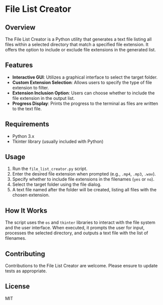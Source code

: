 # File List Creator

## Overview
The File List Creator is a Python utility that generates a text file listing all files within a selected directory that match a specified file extension. It offers the option to include or exclude file extensions in the generated list.

## Features
- **Interactive GUI**: Utilizes a graphical interface to select the target folder.
- **Custom Extension Selection**: Allows users to specify the type of file extension to filter.
- **Extension Inclusion Option**: Users can choose whether to include the file extension in the output list.
- **Progress Display**: Prints the progress to the terminal as files are written to the text file.

## Requirements
- Python 3.x
- Tkinter library (usually included with Python)

## Usage
1. Run the `file_list_creator.py` script.
2. Enter the desired file extension when prompted (e.g., `.mp4`, `.mp3`, `.wav`).
3. Specify whether to include file extensions in the filenames (`yes` or `no`).
4. Select the target folder using the file dialog.
5. A text file named after the folder will be created, listing all files with the chosen extension.

## How It Works
The script uses the `os` and `tkinter` libraries to interact with the file system and the user interface. When executed, it prompts the user for input, processes the selected directory, and outputs a text file with the list of filenames.

## Contributing
Contributions to the File List Creator are welcome. Please ensure to update tests as appropriate.

## License
MIT
